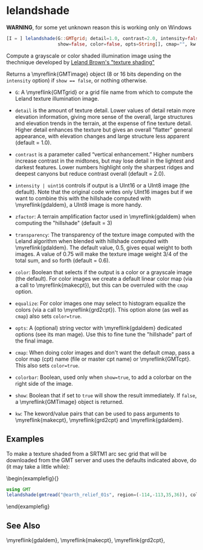 # lelandshade

**WARNING**, for some yet unknown reason this is working only on Windows

```julia
[I = ] lelandshade(G::GMTgrid; detail=1.0, contrast=2.0, intensity=false, zfactor=3, transparency=0.6,
                   show=false, color=false, opts=String[], cmap="", kw...)
```

Compute a grayscale or color shaded illumination image using the thechnique developed by [Leland Brown's "texture shading"](http://www.textureshading.com/Home.html) 

Returns a \myreflink{GMTimage} object (8 or 16 bits depending on the `intensity` option) if `show == false`,
or nothing otherwise.

- `G`: A \myreflink{GMTgrid} or a grid file name from which to compute the Leland texture illumination image.

- `detail` is the amount of texture detail. Lower values of detail retain more elevation information,
  giving more sense of the overall, large structures and elevation trends in the terrain, at the expense
  of fine texture detail. Higher detail enhances the texture but gives an overall "flatter" general appearance,
  with elevation changes and large structure less apparent (default = 1.0).

- `contrast` is a parameter called “vertical enhancement.” Higher numbers increase contrast in the midtones,
  but may lose detail in the lightest and darkest features. Lower numbers highlight only the sharpest ridges
  and deepest canyons but reduce contrast overall (default = 2.0).

- `intensity | uint16` controls if output is a UInt16 or a UInt8 image (the default). Note that the original code
  writes only UInt16 images but if we want to combine this with the hillshade computed with \myreflink{gdaldem},
  a UInt8 image is more handy.

- `zfactor`: A terrain amplification factor used in \myreflink{gdaldem} when computing the "hillshade" (default = 3)

- `transparency`: The transparency of the texture image computed with the Leland algorithm when blended with
  hillshade computed with \myreflink{gdaldem}. The default value, 0.5, gives equal weight to both images. A value of
  0.75 will make the texture image weight 3/4 of the total sum, and so forth (default = 0.6).

- `color`: Boolean that selects if the output is a color or a grayscale image (the default). For color images
  we create a default linear color map (via a call to \myreflink{makecpt}), but this can be overruled with the `cmap` option.

- `equalize`: For color images one may select to histogram equalize the colors (via a call to \myreflink{grd2cpt}).
  This option alone (as well as `cmap`) also sets `color=true`.

- `opts`: A (optional) string vector with \myreflink{gdaldem} dedicated options (see its man mage). Use this to fine tune
  the "hillshade" part of the final image.

- `cmap`: When doing color images and don't want the default cmap, pass a color map (cpt) name (file or master
  cpt name) or \myreflink{GMTcpt}. This also sets `color=true`.

- `colorbar`: Boolean, used only when `show=true`, to add a colorbar on the right side of the image.

- `show`: Boolean that if set to `true` will show the result immediately. If `false`, a \myreflink{GMTimage} object
  is returned.

- `kw`: The keword/value pairs that can be used to pass arguments to \myreflink{makecpt}, \myreflink{grd2cpt}
  and \myreflink{gdaldem}.


Examples
--------

To make a texture shaded from a SRTM1 arc sec grid that will be downloaded from the GMT server and uses
the defaults indicated above, do (it may take a little while):

\begin{examplefig}{}
```julia
using GMT
lelandshade(gmtread("@earth_relief_01s", region=(-114,-113,35,36)), color=true, colorbar=true, show=true)
```
\end{examplefig}


See Also
--------

\myreflink{gdaldem}, \myreflink{makecpt}, \myreflink{grd2cpt},
